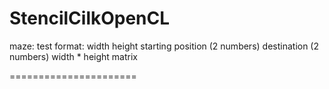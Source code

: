 StencilCilkOpenCL
=================

maze:
test format:
width height
starting position (2 numbers)
destination (2 numbers)
width * height matrix

======================

